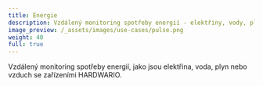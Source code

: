 ```yaml
---
title: Energie
description: Vzdálený monitoring spotřeby energií - elektřiny, vody, plynu nebo stlačeného vzduchu se zařízeními HARDWARIO.
image_preview: /_assets/images/use-cases/pulse.png
weight: 40
full: true
---
```


Vzdálený monitoring spotřeby energií, jako jsou elektřina, voda, plyn nebo vzduch se zařízeními HARDWARIO.
